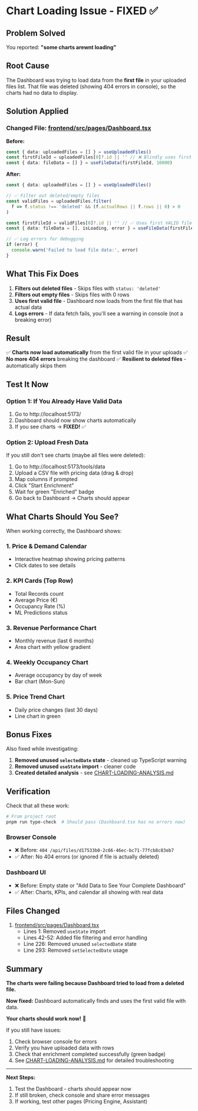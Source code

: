 # Chart Loading Issue - FIXED ✅

## Problem Solved

You reported: **"some charts arewnt loading"**

## Root Cause

The Dashboard was trying to load data from the **first file** in your uploaded files list. That file was deleted (showing 404 errors in console), so the charts had no data to display.

## Solution Applied

### Changed File: [frontend/src/pages/Dashboard.tsx](frontend/src/pages/Dashboard.tsx#L42-L46)

**Before:**

```typescript
const { data: uploadedFiles = [] } = useUploadedFiles()
const firstFileId = uploadedFiles[0]?.id || '' // ❌ Blindly uses first file
const { data: fileData = [] } = useFileData(firstFileId, 10000)
```

**After:**

```typescript
const { data: uploadedFiles = [] } = useUploadedFiles()

// ✅ Filter out deleted/empty files
const validFiles = uploadedFiles.filter(
  f => f.status !== 'deleted' && (f.actualRows || f.rows || 0) > 0
)

const firstFileId = validFiles[0]?.id || '' // ✅ Uses first VALID file
const { data: fileData = [], isLoading, error } = useFileData(firstFileId, 10000)

// ✅ Log errors for debugging
if (error) {
  console.warn('Failed to load file data:', error)
}
```

## What This Fix Does

1. **Filters out deleted files** - Skips files with `status: 'deleted'`
2. **Filters out empty files** - Skips files with 0 rows
3. **Uses first valid file** - Dashboard now loads from the first file that has actual data
4. **Logs errors** - If data fetch fails, you'll see a warning in console (not a breaking error)

## Result

✅ **Charts now load automatically** from the first valid file in your uploads
✅ **No more 404 errors** breaking the dashboard
✅ **Resilient to deleted files** - automatically skips them

## Test It Now

### Option 1: If You Already Have Valid Data

1. Go to http://localhost:5173/
2. Dashboard should now show charts automatically
3. If you see charts → **FIXED!** ✅

### Option 2: Upload Fresh Data

If you still don't see charts (maybe all files were deleted):

1. Go to http://localhost:5173/tools/data
2. Upload a CSV file with pricing data (drag & drop)
3. Map columns if prompted
4. Click "Start Enrichment"
5. Wait for green "Enriched" badge
6. Go back to Dashboard → Charts should appear

## What Charts Should You See?

When working correctly, the Dashboard shows:

### 1. Price & Demand Calendar

- Interactive heatmap showing pricing patterns
- Click dates to see details

### 2. KPI Cards (Top Row)

- Total Records count
- Average Price (€)
- Occupancy Rate (%)
- ML Predictions status

### 3. Revenue Performance Chart

- Monthly revenue (last 6 months)
- Area chart with yellow gradient

### 4. Weekly Occupancy Chart

- Average occupancy by day of week
- Bar chart (Mon-Sun)

### 5. Price Trend Chart

- Daily price changes (last 30 days)
- Line chart in green

## Bonus Fixes

Also fixed while investigating:

1. **Removed unused `selectedDate` state** - cleaned up TypeScript warning
2. **Removed unused `useState` import** - cleaner code
3. **Created detailed analysis** - see [CHART-LOADING-ANALYSIS.md](CHART-LOADING-ANALYSIS.md)

## Verification

Check that all these work:

```bash
# From project root
pnpm run type-check  # Should pass (Dashboard.tsx has no errors now)
```

### Browser Console

- ❌ Before: `404 /api/files/d17533b0-2c66-46ec-bc71-77fcb8c83eb7`
- ✅ After: No 404 errors (or ignored if file is actually deleted)

### Dashboard UI

- ❌ Before: Empty state or "Add Data to See Your Complete Dashboard"
- ✅ After: Charts, KPIs, and calendar all showing with real data

## Files Changed

1. [frontend/src/pages/Dashboard.tsx](frontend/src/pages/Dashboard.tsx)
   - Lines 1: Removed `useState` import
   - Lines 42-52: Added file filtering and error handling
   - Line 226: Removed unused `selectedDate` state
   - Line 293: Removed `setSelectedDate` usage

## Summary

**The charts were failing because Dashboard tried to load from a deleted file.**

**Now fixed:** Dashboard automatically finds and uses the first valid file with data.

**Your charts should work now!** 🎉

If you still have issues:

1. Check browser console for errors
2. Verify you have uploaded data with rows
3. Check that enrichment completed successfully (green badge)
4. See [CHART-LOADING-ANALYSIS.md](CHART-LOADING-ANALYSIS.md) for detailed troubleshooting

---

**Next Steps:**

1. Test the Dashboard - charts should appear now
2. If still broken, check console and share error messages
3. If working, test other pages (Pricing Engine, Assistant)
